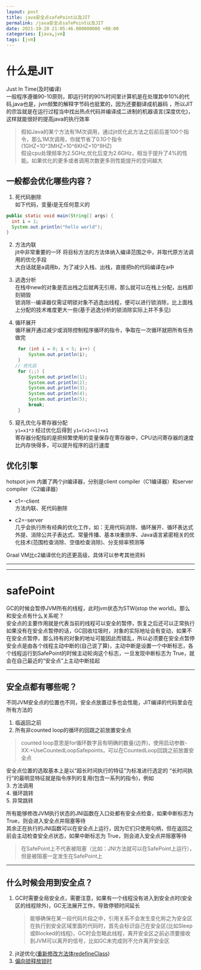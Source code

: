 ```yaml
---
layout: post
title: java安全点safePoint以及JIT
permalink: /java安全点safePoint以及JIT
date: 2021-10-20 21:05:46.000000000 +08:00
categories: [java,jvm]
tags: [jvm]
---
```


# 什么是JIT
Just In Time(及时编译)  
一般程序遵循90-10原则，即运行时的90%时间里计算机是在处理其中10%的代码,java也是，jvm频繁的解释字节码也挺累的，因为还要翻译成机器码
，所以JIT的宗旨就是在运行过程当中找出热点代码并编译成二进制的机器语言(深度优化)，这样就能很好的提高java的执行效率  
> 假如Java的某个方法有1M次调用，通过jit优化此方法之后前后差100个指令，那么1M次调用，你就节省了0.1G个指令(1GHZ=10^3MHZ=10^6KHZ=10^9HZ)  
> 假设cpu处理频率为2.5GHz,优化后变为2.6GHz，相当于提升了4%的性能。如果优化的更多或者调用次数更多则性能提升的空间越大

## 一般都会优化哪些内容？  
1. 死代码删除  
  如下代码，变量i是无任何意义的
  ```java
public static void main(String[] args) {
    int i = 1;
    System.out.println("hello world");
}
```

2. 方法内联  
   jit中非常重要的一环
   将目标方法的方法体纳入编译范围之中，并取代原方法调用的优化手段  
   大白话就是a调用b，为了减少入栈、出栈，直接把b的代码编译在a中

3. 逃逸分析  
   在栈中new的对象是否出栈之后就再无引用，那么就可以在栈上分配，出栈即刻销毁  
   锁消除--编译器仅需证明锁对象不逃逸出线程，便可以进行锁消除，比上面栈上分配的技术难度更大一些(基于逃逸分析的锁消除实际上并不多见)

4. 循环展开  
   循环展开通过减少或消除控制程序循环的指令，争取在一次循环就把所有任务做完  
   ```java
    for (int i = 0; i < 5; i++) {
        System.out.println(i);
    }
   // 优化后
    for (;;) {
        System.out.println(1);
        System.out.println(2);
        System.out.println(3);
        System.out.println(4);
        System.out.println(5);
        break;
    }
   ```

5. 窥孔优化与寄存器分配  
   `y1=x1*3`  经过优化后得到  `y1=(x1<<1)+x1`  
   寄存器分配指的是把频繁使用的变量保存在寄存器中，CPU访问寄存器的速度比内存快得多，可以提升程序的运行速度


## 优化引擎
hotspot jvm 内置了两个jit编译器，分别是client compiler（C1编译器）和server compiler（C2编译器）  

* c1=-client  
  方法内联、死代码删除
  
* c2=-server  
  几乎会执行所有经典的优化工作，如：无用代码消除、循环展开、循环表达式外提、消除公共子表达式、常量传播、基本块重排序、Java语言紧密相关的优化技术(范围检查消除、空值检查消除)、分支频率预测等  

Graal VM比c2编译优化的还更高级，具体可以参考其他资料 

---
---

# safePoint
GC的时候会暂停JVM所有的线程，此时jvm状态为STW(stop the world)。那么和安全点有什么关系呢？  
安全点的主要作用就是代表当前的线程可以安全的暂停，恢复之后还可以正常执行  
如果没有在安全点暂停的话，GC回收垃圾时，对象的实际地址会有变动，如果不在安全点暂停，那么持有的对象的地址可能因此而错乱，所以必须要在安全点暂停  
安全点是由各个线程主动中断的(自己说了算)，主动中断是设置一个中断标志，各个线程运行到SafePoint的时候主动轮询这个标志，一旦发现中断标志为 True，就会在自己最近的“安全点”上主动中断挂起  

---
## 安全点都有哪些呢？

不同JVM安全点的位置也不同，安全点放置过多也会性能，JIT编译的代码里会在所有方法的
1. 临返回之前  
2. 所有非counted loop的循环的回跳之前放置安全点  
  > counted loop意思是for循环数字且有明确的数量(边界)，使用启动参数-XX:+UseCountedLoopSafepoints，可以在CountedLoop回跳之前放置安全点  

安全点位置的选取基本上是以“超长时间执行的特征”为标准进行选定的
“长时间执行”的最明显特征就是指令序列的复用(包含一系列的指令)，例如  
3. 方法调用  
4. 循环跳转  
5. 异常跳转  

所有能够修改JVM执行状态的JNI函数在入口处都有安全点检查，如果中断标志为 True，则会进入安全点并阻塞等待  
其余正在执行的JNI函数可以在安全点上运行，因为它们只使用句柄，但在返回之前会主动检查安全点状态，如果中断标志为 True，则会进入安全点并阻塞等待    
> 在SafePoint上不代表被阻塞（比如：JNI方法就可以在SafePoint上运行），但是被阻塞一定发生在SafePoint上

---
## 什么时候会用到安全点？
1. GC时需要全局安全点，需要注意，如果有一个线程没有进入到安全点时(安全区的线程除外)，GC无法展开工作，导致停顿时间延长  
   > 能够确保在某一段代码片段之中，引用关系不会发生变化称之为安全区  
   > 在执行到安全区域里面的代码时，首先会标识自己在安全区(比如Sleep或Blocked的线程)，GC时会忽略此线程，离开安全区之前必须要接收到JVM可以离开的信号，比如GC未完成则不允许离开安全区  
2. jit逆优化([重新修改方法体redefineClass](/java-agent#agent实现热更新))  
3. [偏向锁释放锁时](/java内存模型和GC#synchronized)